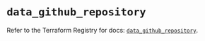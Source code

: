 # `data_github_repository`

Refer to the Terraform Registry for docs: [`data_github_repository`](https://registry.terraform.io/providers/integrations/github/6.7.3/docs/data-sources/repository).

